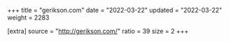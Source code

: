 +++
title = "gerikson.com"
date = "2022-03-22"
updated = "2022-03-22"
weight = 2283

[extra]
source = "http://gerikson.com/"
ratio = 39
size = 2
+++
